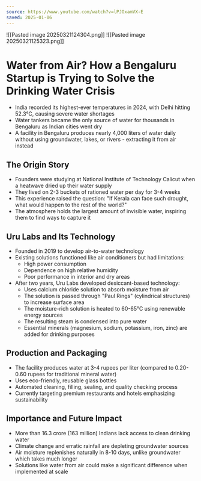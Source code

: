 ```yaml
---
source: https://www.youtube.com/watch?v=lPJOxamVX-E
saved: 2025-01-06
---
```

![[Pasted image 20250321124304.png]]
![[Pasted image 20250321125323.png]]
# Water from Air? How a Bengaluru Startup is Trying to Solve the Drinking Water Crisis

- India recorded its highest-ever temperatures in 2024, with Delhi hitting 52.3°C, causing severe water shortages
- Water tankers became the only source of water for thousands in Bengaluru as Indian cities went dry
- A facility in Bengaluru produces nearly 4,000 liters of water daily without using groundwater, lakes, or rivers - extracting it from air instead

## The Origin Story

- Founders were studying at National Institute of Technology Calicut when a heatwave dried up their water supply
- They lived on 2-3 buckets of rationed water per day for 3-4 weeks
- This experience raised the question: "If Kerala can face such drought, what would happen to the rest of the world?"
- The atmosphere holds the largest amount of invisible water, inspiring them to find ways to capture it

## Uru Labs and Its Technology

- Founded in 2019 to develop air-to-water technology
- Existing solutions functioned like air conditioners but had limitations:
    - High power consumption
    - Dependence on high relative humidity
    - Poor performance in interior and dry areas
- After two years, Uru Labs developed desiccant-based technology:
    - Uses calcium chloride solution to absorb moisture from air
    - The solution is passed through "Paul Rings" (cylindrical structures) to increase surface area
    - The moisture-rich solution is heated to 60-65°C using renewable energy sources
    - The resulting steam is condensed into pure water
    - Essential minerals (magnesium, sodium, potassium, iron, zinc) are added for drinking purposes

## Production and Packaging

- The facility produces water at 3-4 rupees per liter (compared to 0.20-0.60 rupees for traditional mineral water)
- Uses eco-friendly, reusable glass bottles
- Automated cleaning, filling, sealing, and quality checking process
- Currently targeting premium restaurants and hotels emphasizing sustainability

## Importance and Future Impact

- More than 16.3 crore (163 million) Indians lack access to clean drinking water
- Climate change and erratic rainfall are depleting groundwater sources
- Air moisture replenishes naturally in 8-10 days, unlike groundwater which takes much longer
- Solutions like water from air could make a significant difference when implemented at scale